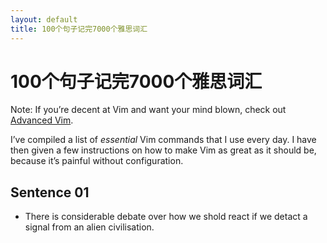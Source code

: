 ```yaml
---
layout: default
title: 100个句子记完7000个雅思词汇
---
```



# 100个句子记完7000个雅思词汇

Note: If you’re decent at Vim and want your mind blown, check out [Advanced Vim](advanced.html).

I’ve compiled a list of *essential* Vim commands that I use every day. I have then given a few instructions on how to make Vim as great as it should be, because it’s painful without configuration.

## Sentence 01

* There is considerable debate over how we shold react if we detact a signal from an alien civilisation.

